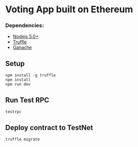 # Voting App built on Ethereum

### Dependencies:
- [Nodejs 5.0+](https://nodejs.org/en/)
- [Truffle](https://github.com/trufflesuite/truffle)
- [Ganache](http://truffleframework.com/ganache/)

## Setup
```
npm install -g truffle
npm install
npm run dev

```
## Run Test RPC
```
testrpc

```
## Deploy contract to TestNet
```
truffle migrate

